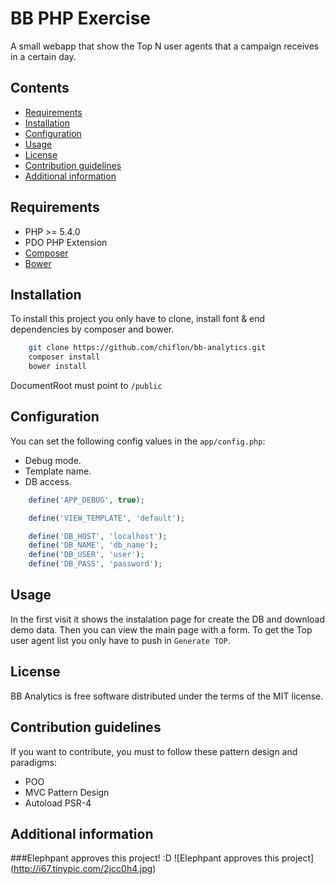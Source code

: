# BB PHP Exercise
A small webapp that show the Top N user agents that a campaign receives in a certain day.

## Contents

- [Requirements](#requirements)
- [Installation](#installation)
- [Configuration](#configuration)
- [Usage](#usage)
- [License](#license)
- [Contribution guidelines](#contribution-guidelines)
- [Additional information](#additional-information)

## Requirements
- PHP >= 5.4.0
- PDO PHP Extension
- [Composer](https://getcomposer.org/)
- [Bower](https://bower.io/)

## Installation
To install this project you only have to clone, install font & end dependencies by composer and bower.

```bash
	git clone https://github.com/chiflon/bb-analytics.git
	composer install
	bower install
```
DocumentRoot must point to `/public`

## Configuration
You can set the following config values in the `app/config.php`:

- Debug mode.
- Template name.
- DB access.

```php
	define('APP_DEBUG', true);

	define('VIEW_TEMPLATE', 'default');

	define('DB_HOST', 'localhost');
	define('DB_NAME', 'db_name');
	define('DB_USER', 'user');
	define('DB_PASS', 'password');
```

## Usage
In the first visit it shows the instalation page for create the DB and download demo data.
Then you can view the main page with a form. To get the Top user agent list you only have to push in `Generate TOP`.



## License

BB Analytics is free software distributed under the terms of the MIT license.

## Contribution guidelines
If you want to contribute, you must to follow these pattern design and paradigms:

- POO
- MVC Pattern Design
- Autoload PSR-4


## Additional information
###Elephpant approves this project! :D
![Elephpant approves this project]
(http://i67.tinypic.com/2jcc0h4.jpg)
